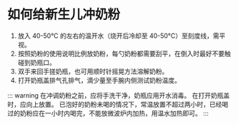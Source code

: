 # 如何给新生儿冲奶粉

1. 放入 40-50°C 的左右的温开水（烧开后冷却至 40-50°C）至刻度线，需平视。
2. 按照奶粉的使用说明比例放奶粉，每勺奶粉都需要刮平，在倒入时最好不要触碰到奶瓶口。
3. 双手来回手搓奶瓶，也可用顺时针摇晃方法溶解奶粉。
4. 打开奶瓶盖排气孔排气，滴少量至手腕内侧测试奶粉温度。

::: warning
在冲调奶粉之前，应将手洗干净，奶瓶应用开水消毒。
在打开奶瓶盖时，应向上放置。
已泡好的奶粉未喝的情况下，常温放置不超过两小时，已经喝过的奶粉应在一小时内喝完，不能放微波炉内加热，用温水加热即可。
:::
